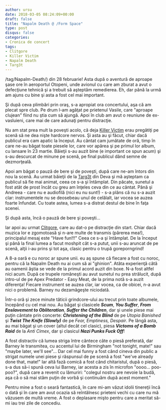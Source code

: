 ```yaml
---
author: ursu
date: 2018-03-05 08:24:09+00:00
draft: false
title: "Napalm Death @ /Form Space"
type: post
disqus: false
categories:
- Cronica de concert
tags:
- Clitgore
- Killer Victim
- Napalm Death
- Targ3t
---
```

/tag/Napalm-Death/) din 28 februarie! Asta după o aventură de aproape şase ore în aeroportul Otopeni, unde avionul cu care am zburat a avut o defecţiune tehnică şi a trebuit să aşteptăm remedierea. Eh, dar până la urmă am ajuns cu bine şi asta a fost cel mai important.

Şi după ceva plimbări prin oraş, s-a apropiat ora concertului, aşa că am plecat spre club. Pe drum l-am agăţat pe prietenul Vasile, care "aproape clujean" fiind nu ştia cum să ajungă. Apoi în club am avut o reuniune de ex-vasluieni, care mai de care adunaţi pentru distracţie.

Nu am stat prea mult la poveşti acolo, că deja [Killer Victim](/tag/Killer-Victim/) erau pregătiţi pe scenă să ne dea nişte hardcore nervos. Şi asta au şi făcut, chiar dacă publicul era cam apatic la început. Au cântat cam jumătate de oră, timp în care ne-au băgat toate piesele lor, care vor apărea şi pe primul lor album, cu lansare în 23 martie. Băieţii s-au auzit bine (e important ce spun acum) şi s-au descurcat de minune pe scenă, pe final publicul dând semne de dezmorţeală.

Apoi am băgat o pauză de bere şi de poveşti, după care ne-am întors din nou la scenă. Au urmat băieţii de la [Targ3t](/tag/Targ3t/) din Deva şi mă aşteptam ca publicul să fie mai animat, ceea ce s-a şi întâmplat. Din păcate, sunetul a fost atât de prost încât cu greu am înţeles ceva din ce au cântat. Până şi Andreea - care nu e audiofilă (nici eu nu sunt!) - s-a plâns că nu s-a auzit clar: instrumentele nu se deosebeau unul de celălalt, iar vocea se auzea foarte înfundat. Cu toate astea, lumea s-a distrat destul de bine în faţa scenei.

Şi după asta, încă o pauză de bere şi poveşti...

Iar apoi au urmat [Clitgore](/tag/Clitgore/), care au dat-o pe distracţie din start. Chiar dacă muzica lor e zgomotoasă şi n-are multe de transmis (părerea mea!), principalul mesaj este "Have fun!!!" Ceea ce s-a şi întâmplat. De la început şi până la final lumea a facut moshpit cât s-a putut, unii s-au aruncat de pe scenă, alţii i-au prins şi tot aşa, clasic pentru o trupă goreporngrind!

A 8-a oară e cu noroc ar spune unii. eu aş spune că fiecare a fost cu noroc, pentru că la Napalm Death nu ai cum să ai "ghinion". Atâta experienţă câtă au oamenii ăştia se vede de la primul acord auzit din boxe. N-a fost altfel nici acum. După ce trupele româneşti au avut sunetul nu prea strălucit, după intro-ul de pe Apex Predator - Easy Meat, de la prima notă s-a auzit diferenţa! Fiecare instrument se auzea clar, iar vocea, ca de obicei, n-a avut nici o problemă. Barney nu dezamăgeşte niciodată.

Într-o orâ şi zece minute tăticii grindcore-ului au trecut prin toate albumele, începând cu cel mai nou. Au băgat şi clasicele **_Scum_**, **_You Suffer_**, **_From Enslavement to Obliteration_**, **_Suffer the Children_**, dar şi unele piese mai puţin cântate prin concerte: **_Christening of the Blind_** de pe _Utopia Banished_ şi _**Twist The Knife (Slowly)**_ de pe _Fear, Emptiness, Despair_. Pe lângă asta, au mai băgat şi un cover (altul decât cel clasic), piesa **_Victoms of a Bomb Raid_** de la _Anti Cimex_, dar şi clasicul **_Nazi Punks Fuck Off_**!

A fost distractiv că lumea striga între cântece câte o piesă preferată, dar Barney le transmitea, cu accentul lui de Birmingham "not tonight, mate!" sau "maybe later, we'll see"... Dar cel mai funny a fost când cineva din public a strigat numele unei piese şi răspunsul de pe scenă a fost "we've already done that, mate!" Iar altă fază comică a fost când chitaristul, după o piesă, s-a dus să-i spună ceva lui Barney, iar acesta a zis în microfon "oooo... poo-poo?", după care a revenit cu lămuriri: "colegul nostru are nevoie la budă, aşa că o să mai stăm puţin de vorbă şi continuăm după acest moment."

Pentru mine a fost o seară fantastică, în care mi-am văzut idolii tinereţii încă o dată şi în care am avut ocazia să reîntâlnesc prieteni vechi cu care nu mă văzusem de multă vreme. A fost o deplasare mişto pentru care a meritat să-mi iau trei zile de concediu.
